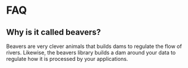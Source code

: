 # FAQ

## Why is it called beavers?

Beavers are very clever animals that builds dams to regulate the flow of rivers. 
Likewise, the beavers library builds a dam around your data to regulate how it is processed by your applications.
